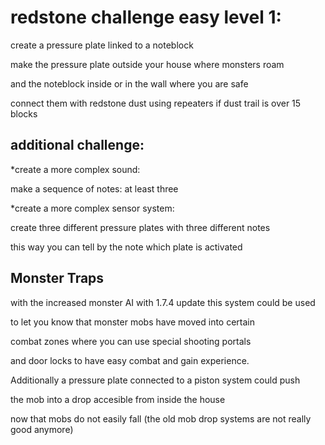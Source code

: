 redstone challenge easy level 1:
================================

create a pressure plate linked to a noteblock

make the pressure plate outside your house where monsters roam

and the noteblock inside or in the wall where you are safe

connect them with redstone dust using repeaters if dust trail is over 15 blocks

additional challenge:
---------------------

*create a more complex sound:

make a sequence of notes: at least three

*create a more complex sensor system:

create three different pressure plates with three different notes

this way you can tell by the note which plate is activated


Monster Traps
-------------

with the increased monster AI with 1.7.4 update this system could be used

to let you know that monster mobs have moved into certain

combat zones where you can use special shooting portals

and door locks to have easy combat and gain experience.

Additionally a pressure plate connected to a piston system could push

the mob into a drop accesible from inside the house

now that mobs do not easily fall (the old mob drop systems are not really good anymore)






